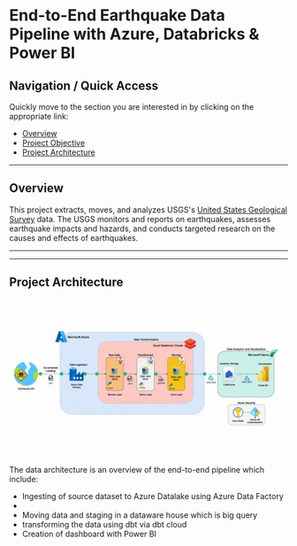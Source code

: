 # End-to-End Earthquake Data Pipeline with Azure, Databricks & Power BI

## Navigation / Quick Access
Quickly move to the section you are interested in by clicking on the appropriate link:
- [Overview](https://github.com/EdidiongEsu/capital_bikeshare/tree/main#overview)
- [Project Objective](https://github.com/EdidiongEsu/capital_bikeshare/tree/main#project-objective)
- [Project Architecture](https://github.com/EdidiongEsu/Databricks_earthquake/tree/main#project-architecture)

---
## Overview
This project extracts, moves, and analyzes USGS's [United States Geological Survey]([https://ride.capitalbikeshare.com](https://www.usgs.gov/programs/earthquake-hazards)) data.
The USGS monitors and reports on earthquakes, assesses earthquake impacts and hazards, and conducts targeted research on the causes and effects of earthquakes.



---





-----
## Project Architecture
![Alt text](https://github.com/EdidiongEsu/Databricks_earthquake/blob/main/img/Earthquake%20architecture.gif)

The data architecture is an overview of the end-to-end pipeline which include:
- Ingesting of source dataset to Azure Datalake using Azure Data Factory
- 
- Moving data and staging in a dataware house which is big query
- transforming the data using dbt via dbt cloud
- Creation of dashboard with Power BI

